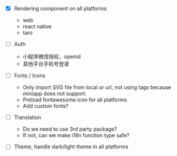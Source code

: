 - [x] Rendering component on all platforms
  - web
  - react native
  - taro

- [ ] Auth 
  - 小程序微信授权，openid
  - 其他平台手机号登录

- [ ] Fonts / Icons
  - Only import SVG file from local or url, not using tags because miniapp does not support.
  - Preload fontawesome icon for all platforms
  - Add custom fonts?

- [ ] Translation
  - Do we need to use 3rd party package?
  - If not, can we make i18n function type safe?
  
- [ ] Theme, handle dark/light theme in all platforms